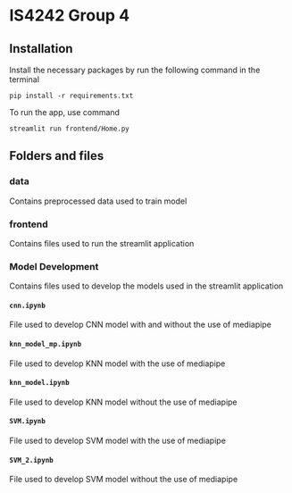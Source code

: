 # IS4242 Group 4

## Installation

Install the necessary packages by run the following command in the terminal

`pip install -r requirements.txt`

To run the app, use command

`streamlit run frontend/Home.py`

## Folders and files

### <b>data</b>

Contains preprocessed data used to train model

### <b> frontend </b>

Contains files used to run the streamlit application

### <b> Model Development </b>

Contains files used to develop the models used in the streamlit application

#### `cnn.ipynb`

File used to develop CNN model with and without the use of mediapipe

#### `knn_model_mp.ipynb`

File used to develop KNN model with the use of mediapipe

#### `knn_model.ipynb`

File used to develop KNN model without the use of mediapipe

#### `SVM.ipynb`

File used to develop SVM model with the use of mediapipe

#### `SVM_2.ipynb`

File used to develop SVM model without the use of mediapipe
